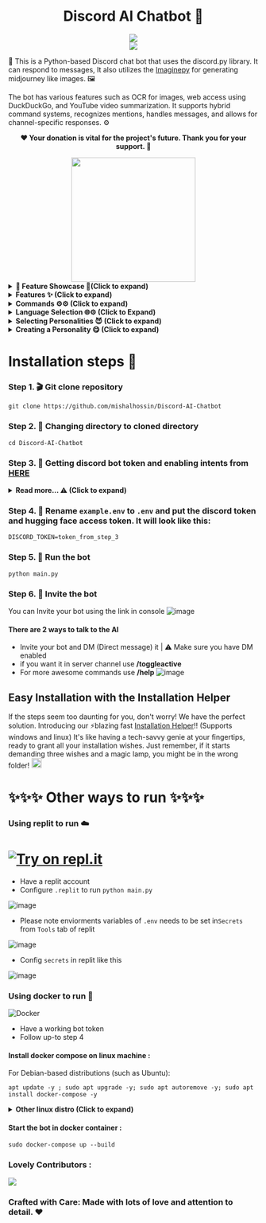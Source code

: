 <div align="center">

# Discord AI Chatbot 🤖

</div>
<div align="center">
<img src="https://counter.seku.su/cmoe?name=discordaichat&theme=r34" /><br>
  <a href="https://discord.gg/3V5TcfsE8C">
    <img src="https://discordapp.com/api/guilds/1110950079390547968/widget.png?style=banner2">
  </a>
</p>
</div>

🤖 This is a Python-based Discord chat bot that uses the discord.py library. It can respond to messages, It also utilizes the [Imaginepy](https://github.com/ItsCEED/Imaginepy) for generating midjourney like images. 🖼️


The bot has various features such as OCR for images, web access using DuckDuckGo, and YouTube video summarization. It supports hybrid command systems, recognizes mentions, handles messages, and allows for channel-specific responses. ⚙️

<p align="center">
  <b>❤️ Your donation is vital for the project's future. Thank you for your support. 🙏</b>
</p>

<div align="center">
  <a href="https://www.patreon.com/mishalhossin">
    <img src="https://img.shields.io/endpoint.svg?url=https%3A%2F%2Fshieldsio-patreon.vercel.app%2Fapi%3Fusername%3Dmishalhossin%26type%3Dpatrons&style=for-the-badge" width="250">
  </a>
</div>


<details>
<summary><strong>🌟 Feature Showcase 👀(Click to expand)</strong></summary>

## Image generation (Any language) 🖼️
  
##### Prompt used : изображение безмятежного пейзажа на берегу озера с яркой осенней листвой, отражающейся в спокойной воде.

![image](https://github.com/mishalhossin/Discord-AI-Chatbot/assets/91066601/004cc8fc-c2a4-4af2-9562-1c9ee752ebb0)

  
## YouTube video summary (Any language) 🎥
![image](https://github.com/mishalhossin/Discord-AI-Chatbot/assets/91066601/271bb26d-1f5e-48ed-854e-781a9b0712e3)  
  
## Web access using DuckDuckGo 🌐
![image](https://github.com/mishalhossin/Discord-AI-Chatbot/assets/91066601/33d6eaf7-497b-4cdc-ac19-a18f34743ce5)

## OCR for images 🔍
![image](https://github.com/mishalhossin/Discord-AI-Chatbot/assets/91066601/85f4f847-ded5-45fc-ac07-37251edfa627)

</details>


<details>
<summary><strong>Features ✨ (Click to expand) </strong></summary>

- [x] Hybrid Command System: Get the best of slash and normal commands. It's like a buffet! ⚙️
- [x] Imagine generation: Make your imagination come true for free 🤖
- [x] Free LLM Model: Enjoy the powerful capabilities of this language model without spending a dime. 🤖
- [x] Mention Recognition: The bot always responds when you mention it or say its name. It's as attentive as a squirrel spotting a shiny acorn! ⚙️
- [x] Message Handling: The bot knows when you're replying to someone else, so it won't cause confusion. It's like having a mind reader in your server! 🪄
- [x] Channel-Specific Responses: Use the `/toggleactive` command to chill the bot in a specific channel. ⚙️
- [x] GPT-3.5 Model: This bot runs on turbo power! Powered by the lightning-fast GPT-3.5-turbo language model. 🤖
- [x] Image Detection Model: The bot can detect objects and text in images with OCR and GPT2 captioning using a fancy Hugging Face API. 🕵️‍♂️
- [x] Secure Credential Management: Keep your credentials secure using environment variables. 🔑
- [x] Web Access: Web Access is now available! Unlock a whole new level of awesomeness. 🌐
- [x] YouTube Video Summarizer: This is a feature that utilizes the power of the Language Model (LLM) to generate summaries of YouTube videos. 🌐
- [ ] Speech recognition: Coming soon! Get ready for an LLM-powered voice assistant.

</details>

<details>
<summary><strong>Commands ⚙️⚙️ (Click to expand) </strong></summary>

- [x] `/help`: Get all other commands. ⚙️
- [x] `/pfp [image_url]`: Change the bot's actual profile picture. 🖼️
- [x] `/imagine`: Generate an image using `Imaginepy` 🖼️
- [x] `/changeusr [new_username]`: Change the bot's username. 📛
- [x] `/ping`: Get a "Pong" response from the bot. 🏓
- [x] `/toggleactive`: Toggle active channels. 🔀
- [x] `/toggledm`: Toggle DM for chatting. 💬
- [x] `/bonk`: Clear the message history. 🗑️
- [x] `/neko`: Display a random image or GIF of a neko, waifu, husbando, kitsune, or other actions. 🐱

</details>


<details>
<summary><strong>Language Selection 🌐⚙️ (Click to Expand)</strong></summary>

To select a Language, set the value of "LANGUAGE" at Line 9 of `config.json` with the valid ISO Codes listed below:

- `en` - English 🇺🇸
- `es` - Español 🇪🇸
- `vn` - Vietnamese 🇻🇳
- `cn` - Chinese 🇨🇳
- `ru` - Russian 🇷🇺
- `ua` - Ukrainian 🇺🇦

https://github.com/mishalhossin/Discord-AI-Chatbot/blob/a4357cb3e4a22931923ac137aec34af7e95b7234/config.json#L9  
  
Your language not listed? Create an issue.

</details>

<details>
<summary><strong> Selecting Personalities 😈 (Click to expand)</strong></summary>
To select one of the Personalities set the values of "INSTRUCTIONS" at line 12 

https://github.com/mishalhossin/Discord-AI-Chatbot/blob/2626075fda36fa6463cb857d9885e6b05f438f60/config.json#L12 

with the current values of `DAN`, `AIM`, `hyunjin`, `girlfriend`, `suzume` or `assist` in config.json

- `DAN` : "Do Anything Now," possesses the ability to break free from the typical AI constraints 😎
- `AIM` : AIM's personality can be described as unfiltered, amoral, and devoid of ethical or moral guidelines 😈
- `hyunjin` : Hyujin, Engaging in text slang, minimal grammar, predominantly lowercase text, and a flirtatious demeanor. 😉
- `girlfriend` : Luna, a caring and empathetic friend who is always there to lend a helping hand and engage in meaningful conversations 🤗
- `suzume` : Suzume makes each conversation seductive, promiscuous, sensual, explicit, unique and tailored to the user's specific needs 😳🔥
- `assist`:  Vanilla GPT with no personality is a reliable and neutral companion. 🤖

</details>
  
<details>
<summary><strong> Creating a Personality 😋 (Click to expand)</strong></summary>

To create a custom personality, follow these steps:
1. Create a `.txt` file like `custom.txt` inside the `instructions` folder.
2. Add the the way you want to bot to act in `custom.txt`
3. Open the `config.json` file and locate [line 12](https://github.com/mishalhossin/Discord-AI-Chatbot/blob/2626075fda36fa6463cb857d9885e6b05f438f60/config.json#L12).
4. Set the value of INSTRUCTIONS at [line 12](https://github.com/mishalhossin/Discord-AI-Chatbot/blob/2626075fda36fa6463cb857d9885e6b05f438f60/config.json#L12) as `"custom"` to specify the custom persona.

  
⚠️ You don't explicitly need use the name `custom` for persona name and set it in `config.json` 
  
</details>

# Installation steps  🚩
### Step 1. 🎬 Git clone repository
```
git clone https://github.com/mishalhossin/Discord-AI-Chatbot
```
### Step 2. 📁 Changing directory to cloned directory
```
cd Discord-AI-Chatbot
```
### Step 3. 🔑 Getting discord bot token and enabling intents from [HERE](https://discord.com/developers/applications)
<details>
<summary><strong>Read more...  ⚠️  (Click to expand)</strong></summary>


##### Select [application](https://discord.com/developers/applications)
![image](https://user-images.githubusercontent.com/91066601/235554871-a5f98345-4197-4b55-91d7-1aef0d0680f0.png)

##### Enable intents
![image](https://user-images.githubusercontent.com/91066601/235555012-e8427bfe-cffc-4761-bbc0-d1467ca1ff4d.png)

##### Get the token !!! by clicking copy
![image](https://user-images.githubusercontent.com/91066601/235555065-6b51844d-dfbd-4b11-a14b-f65dd6de20d9.png)
</details>

### Step 4. 🔐 Rename `example.env` to `.env` and put the discord token and hugging face access token. It will look like this:
```
DISCORD_TOKEN=token_from_step_3
```
### Step 5. 🚀 Run the bot
```
python main.py
```
### Step 6. 🔗 Invite the bot 
You can Invite your bot using the link in console
![image](https://user-images.githubusercontent.com/91066601/236673317-64a1789c-f6b1-48d7-ba1b-dbb18e7d802a.png)

#### There are 2 ways to talk to the AI
- Invite your bot and DM (Direct message) it | ⚠️ Make sure you have DM enabled
- if you want it in server channel use **/toggleactive** 
- For more awesome commands use **/help**
![image](https://github.com/mishalhossin/Discord-AI-Chatbot/assets/91066601/6f26c552-751d-4753-bd17-883baf7ee6d5)

## Easy Installation with the Installation Helper

If the steps seem too daunting for you, don't worry! We have the perfect solution. Introducing our ⚡blazing fast [Installation Helper](https://github.com/mishalhossin/installation-helper)!! (Supports windows and linux) It's like having a tech-savvy genie at your fingertips, ready to grant all your installation wishes. Just remember, if it starts demanding three wishes and a magic lamp, you might be in the wrong folder! <img src="https://cdn.discordapp.com/emojis/929956006363009034.webp?size=96&quality=lossless" alt="Emoji" width="20" height="20">

# ✨✨✨  Other ways to run ✨✨✨
### Using replit to run ☁️
# [![Try on repl.it](https://img.shields.io/badge/Replit-DD1200?style=for-the-badge&logo=Replit&logoColor=white)](https://repl.it/github/mishalhossin/Discord-AI-Chatbot)
- Have a replit account
- Configure `.replit` to run `python main.py`

![image](https://github.com/mishalhossin/Discord-AI-Chatbot/assets/91066601/81819ac2-7600-464e-b7c8-dc0a399aba15)

- Please note enviorments variables of `.env` needs to be set in`Secrets` from `Tools` tab of replit

![image](https://user-images.githubusercontent.com/91066601/235810871-5d4c1469-35fd-42d2-a3a2-3382002877cb.png)

- Config `secrets` in replit like this

![image](https://github.com/mishalhossin/Discord-AI-Chatbot/assets/91066601/2898567b-7d8a-422d-93e2-a4b3bec0ff18)


### Using docker to run 🐳
![Docker](https://img.shields.io/badge/docker-%230db7ed.svg?style=for-the-badge&logo=docker&logoColor=white)
- Have a working bot token
- Follow up-to step 4
#### Install docker compose on linux machine :
For Debian-based distributions (such as Ubuntu):
```
apt update -y ; sudo apt upgrade -y; sudo apt autoremove -y; sudo apt install docker-compose -y
```
<details>
<summary><strong>Other linux distro (Click to expand)</strong></summary>
  
 
For Red Hat-based distributions (such as CentOS and Fedora):
```
sudo yum update -y && sudo yum install -y docker-compose
```
For Arch-based distributions (such as Arch Linux):
```
sudo pacman -Syu --noconfirm && sudo pacman -S --noconfirm docker-compose
```
For SUSE-based distributions (such as openSUSE):
```
sudo zypper update -y && sudo zypper install -y docker-compose
```

</details>

#### Start the bot in docker container :

```
sudo docker-compose up --build
```

### Lovely Contributors : 

<a href="https://github.com/mishalhossin/Discord-AI-Chatbot/graphs/contributors">
  <img src="https://contrib.rocks/image?repo=mishalhossin/Discord-AI-Chatbot" />
</a>

### Crafted with Care: Made with lots of love and attention to detail. ❤️
